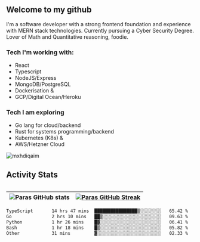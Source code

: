 ## Welcome to my github

I'm a software developer with a strong frontend foundation and experience with MERN stack technologies. Currently pursuing a Cyber Security Degree. Lover of Math and Quantitative reasoning, foodie.

### Tech I'm working with:

- React
- Typescript
- NodeJS/Express
- MongoDB/PostgreSQL
- Dockerisation &
- GCP/Digital Ocean/Heroku

### Tech I am exploring

- Go lang for cloud/backend
- Rust for systems programming/backend
- Kubernetes (K8s) &
- AWS/Hetzner Cloud

![mxhdiqaim](https://komarev.com/ghpvc/?username=mxhdiqaim&label=Profile%20views&color=0e75b6&style=flat)

## Activity Stats
<!--- -- Activity Graph ------------------------------------------------------------------------------------------------------------------------------------ -->

<img alt="" src="https://github-readme-activity-graph.vercel.app/graph?username=mxhdiqaim&bg_color=161b22&color=ffffff&line=d5d5d5&point=a76c6c&area=true&hide_border=true&hide_title=true" />


<!--- -- GitHub Stats ------------------------------------------------------------------------------------------------------------------------------------ -->
| ![Paras GitHub stats](https://github-readme-stats.vercel.app/api?username=mxhdiqaim&show_icons=true&theme=dracula) | [![Paras GitHub Streak](https://streak-stats.demolab.com/?user=mxhdiqaim&show_icons=true&theme=dracula)](https://git.io/streak-stats) |
|--------------------------------------------------------------------------------------------------------------------|---------------------------------------------------------------------------------------------------------------------------------------|

 <!--START_SECTION:waka-->

```txt
TypeScript       14 hrs 47 mins  ████████████████▒░░░░░░░░   65.42 %
Go               2 hrs 10 mins   ██▒░░░░░░░░░░░░░░░░░░░░░░   09.63 %
Python           1 hr 26 mins    █▓░░░░░░░░░░░░░░░░░░░░░░░   06.41 %
Bash             1 hr 18 mins    █▒░░░░░░░░░░░░░░░░░░░░░░░   05.82 %
Other            31 mins         ▓░░░░░░░░░░░░░░░░░░░░░░░░   02.33 %
```

<!--END_SECTION:waka-->